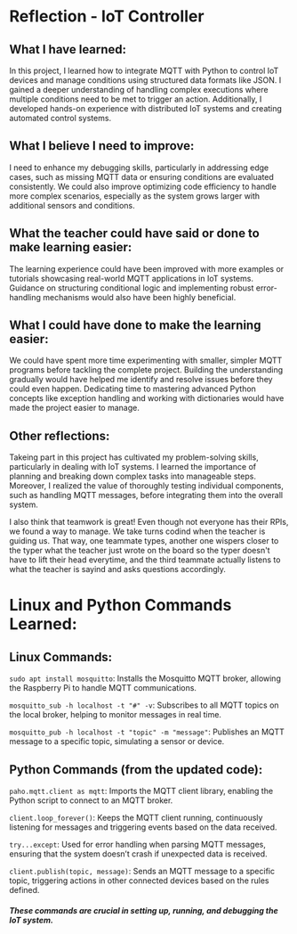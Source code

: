 # Reflection - IoT Controller

## What I have learned: 

In this project, I learned how to integrate MQTT with Python to control IoT devices and manage conditions using structured data formats like JSON. I gained a deeper understanding of handling complex executions where multiple conditions need to be met to trigger an action. Additionally, I developed hands-on experience with distributed IoT systems and creating automated control systems.

## What I believe I need to improve: 

I need to enhance my debugging skills, particularly in addressing edge cases, such as missing MQTT data or ensuring conditions are evaluated consistently. We could also improve optimizing code efficiency to handle more complex scenarios, especially as the system grows larger with additional sensors and conditions.

## What the teacher could have said or done to make learning easier: 

The learning experience could have been improved with more examples or tutorials showcasing real-world MQTT applications in IoT systems. Guidance on structuring conditional logic and implementing robust error-handling mechanisms would also have been highly beneficial.

## What I could have done to make the learning easier: 

We could have spent more time experimenting with smaller, simpler MQTT programs before tackling the complete project. Building the understanding gradually would have helped me identify and resolve issues before they could even happen. Dedicating time to mastering advanced Python concepts like exception handling and working with dictionaries would have made the project easier to manage.

## Other reflections: 

Takeing part in this project has cultivated my problem-solving skills, particularly in dealing with IoT systems. I learned the importance of planning and breaking down complex tasks into manageable steps. Moreover, I realized the value of thoroughly testing individual components, such as handling MQTT messages, before integrating them into the overall system.

I also think that teamwork is great! Even though not everyone has their RPIs, we found a way to manage. We take turns codind when the teacher is guiding us. That way, one teammate types, another one wispers closer to the typer what the teacher just wrote on the board so the typer doesn't have to lift their head everytime, and the third teammate actually listens to what the teacher is sayind and asks questions accordingly.

# Linux and Python Commands Learned:

## Linux Commands:
`sudo apt install mosquitto`: Installs the Mosquitto MQTT broker, allowing the Raspberry Pi to handle MQTT communications.

`mosquitto_sub -h localhost -t "#" -v`: Subscribes to all MQTT topics on the local broker, helping to monitor messages in real time.

`mosquitto_pub -h localhost -t "topic" -m "message"`: Publishes an MQTT message to a specific topic, simulating a sensor or device.

## Python Commands (from the updated code):

`paho.mqtt.client as mqtt`: Imports the MQTT client library, enabling the Python script to connect to an MQTT broker.

`client.loop_forever()`: Keeps the MQTT client running, continuously listening for messages and triggering events based on the data received.

`try...except`: Used for error handling when parsing MQTT messages, ensuring that the system doesn’t crash if unexpected data is received.

`client.publish(topic, message)`: Sends an MQTT message to a specific topic, triggering actions in other connected devices based on the rules defined.

##### These commands are crucial in setting up, running, and debugging the IoT system.

